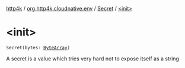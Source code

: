 [http4k](../../index.md) / [org.http4k.cloudnative.env](../index.md) / [Secret](index.md) / [&lt;init&gt;](./-init-.md)

# &lt;init&gt;

`Secret(bytes: `[`ByteArray`](https://kotlinlang.org/api/latest/jvm/stdlib/kotlin/-byte-array/index.html)`)`

A secret is a value which tries very hard not to expose itself as a string

